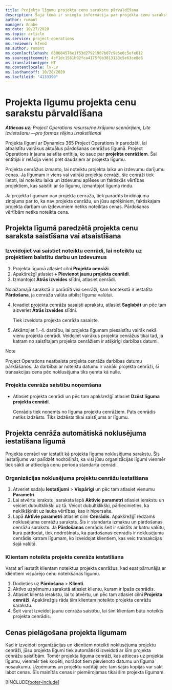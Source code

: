 ```yaml
---
title: Projekta līgumu projekta cenu sarakstu pārvaldīšana
description: Šajā tēmā ir sniegta informācija par projekta cenu sarakstu pārvaldību projekta līgumos.
author: rumant
manager: Annbe
ms.date: 10/27/2020
ms.topic: article
ms.service: project-operations
ms.reviewer: kfend
ms.author: rumant
ms.openlocfilehash: 030684576e1f53d27921907b07c9e5e0c5efe612
ms.sourcegitcommit: 4cf1dc1561b92fca4175f0b3813133c5e63ce8e6
ms.translationtype: HT
ms.contentlocale: lv-LV
ms.lasthandoff: 10/28/2020
ms.locfileid: "4133390"
---
```

# <a name="manage-project-price-lists-on-project-contracts"></a>Projekta līgumu projekta cenu sarakstu pārvaldīšana

_**Attiecas uz:** Project Operations resursu/ne krājumu scenārijiem, Lite izvietošanu —pro formas rēķinu izrakstīšanai_

Projekta līgumi ar Dynamics 365 Project Operations ir paredzēti, lai atbalstītu vairākus aktuālus pārdošanas cenrāžus līgumā. Project Operations ir jauna saistīta entītija, ko sauc par **projekta cenrāžiem**. Šai entītijai ir relācija viens pret daudziem ar projekta līgumu.

Projekta cenrāžus izmanto, lai noteiktu projekta laika un izdevumu darījumu cenas. Ja līgumam ir viens vai vairāki projekta cenrāži, šie cenrāži tiek lietoti, lai noteiktu laika un izdevumu aplēses un faktiskās vērtības projektiem, kas saistīti ar šo līgumu, izmantojot līguma rindu.

Ja projekta līgumam nav projekta cenrāža, tiek parādīts brīdinājuma ziņojums par to, ka nav projekta cenrāžu, un jūsu aprēķiniem, faktiskajam projekta darbam un izdevumiem netiks noteiktas cenas. Pārdošanas vērtībām netiks noteikta cena.

## <a name="associate-or-unassociate-a-project-price-list-on-a-project-contract"></a>Projekta līgumā paredzētā projekta cenu saraksta saistīšana vai atsaistīšana

### <a name="create-or-associate-a-specific-price-list-for-estimating-project-based-work-and-expenses"></a>Izveidojiet vai saistiet noteiktu cenrādi, lai noteiktu uz projektiem balstītu darbu un izdevumus

1. Projekta līgumā atlasiet cilni **Projekta cenrāži**.
2. Apakšrežģī atlasiet **+ Pievienot jaunu projekta cenrādi**.
3. Izmantojot **Ātrās izveides** slīdni, atlasiet cenrādi. 

  Nolaižamajā sarakstā ir parādīti visi cenrāži, kam kontekstā ir iestatīta **Pārdošana**, ja cenrāža valūta atbilst līguma valūtai.
  
4. Ievadiet projekta cenrāža sasaisti aprakstu, atlasiet **Saglabāt** un pēc tam aizveriet **Ātrās izveides** slīdni.

   Tiek izveidota projekta cenrāža sasaiste.
   
5. Atkārtojiet 1.–4. darbību, lai projekta līgumam piesaistītu vairāk nekā vienu projekta cenrādi. Veidojiet vairākus projekta cenrāžus tikai tad, ja katram no saistītajam projekta cenrāžiem ir atšķirīgi darbības datumi.

> [!NOTE]
> Project Operations neatbalsta projekta cenrāža darbības datumu pārklāšanos. Ja darbībai ar noteiktu datumu ir vairāki projekta cenrāži, šī transakcijas cena pēc noklusējuma tiks ņemta kā nulle.

### <a name="remove-a-project-price-list-association"></a>Projekta cenrāža saistību noņemšana

- Atlasiet projekta cenrādi un pēc tam apakšrežģī atlasiet **Dzēst līguma projekta cenrādi**. 

  Cenrādis tiek noņemts no līguma projektu cenrāžiem. Pats cenrādis netiks izdzēsts. Tiks izdzēsts tikai saistījums ar līgumu.

## <a name="set-up-automatic-defaulting-of-project-price-lists-on-a-contract"></a>Projekta cenrāža automātiskā noklusējuma iestatīšana līgumā

Projekta cenrādi var iestatīt kā projekta līguma noklusējuma sarakstu. Šis iestatījums var palīdzēt nodrošināt, ka visi jūsu organizācijas līgumi vienmēr tiek sākti ar attiecīgā cenu perioda standarta cenrādi.

### <a name="set-up-the-organizational-default-for-project-price-lists"></a>Organizācijas noklusējuma projektu cenrāžu iestatīšana

1. Atveriet sadaļu **Iestatījumi** > **Vispārīgi** un pēc tam atlasiet vienumu **Parametri**.
2. Lai atvērtu ierakstu, saraksta lapā **Aktīvie parametri** atlasiet ierakstu un veiciet dubultklikšķi uz tā. Veicot dubultklikšķi, pārliecinieties, ka neklikšķināt uz lauka vērtības, kas ir hipersaite. 
3. Lapā **Aktīvie parametri** atlasiet cilni **Cenrādis**. Apakšrežģī redzams noklusējuma cenrāžu saraksts. Šis ir standarta izmaksu un pārdošanas cenrāžu saraksts. Ja **Pārdošanas** cenrādis šeit ir saistīts ar katru valūtu, kurā pārdodat, tiek nodrošināts, ka pārdošanas cenrādis ir noklusējuma cenrādis katram līgumam, ko izveidojat klientiem, kas veic transakcijas šajā valūtā.

### <a name="set-up-a-customer-specific-project-price-list"></a>Klientam noteikta projekta cenrāža iestatīšana

Varat arī iestatīt klientam noteiktus projekta cenrāžus, kad esat pārrunājis ar klientiem vispārējo cenu noteikšanas līgumu.

1. Dodieties uz **Pārdošana** > **Klienti**.
2. Aktīvo uzņēmumu sarakstā atlasiet klientu, kuram ir īpašs cenrādis.
3. Atlasiet klienta ierakstu, lai to atvērtu, un pēc tam atlasiet cilni **Projekta cenrāži**. Apakšrežģis rāda šim klientam noteikto projekta cenrāžu sarakstu. 
4. Šeit varat izveidot jaunu cenrāža saistību, lai šim klientam būtu noteikts projekta cenrādis.

## <a name="custom-pricing-on-a-project-contract"></a>Cenas pielāgošana projekta līgumam

Kad ir izveidoti organizācijas un klientiem noteikti noklusējuma projektu cenrāži, jūsu projekta līgumi tiek automātiski izveidoti ar šīm projekta cenrāžu saistībām. Tomēr projekta līguma cenrāži, kas attiecas uz projekta līgumu, vienmēr tiek kopēti, norādot tiem pievienoto datumu un līguma nosaukumu. Uzņēmums un projektu vadītāji pēc tam šajās kopijās var sākt labot cenas. Šīs mainītās cenas ir piemērojamas tikai šim projekta līgumam.


[!INCLUDE[footer-include](../includes/footer-banner.md)]